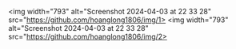
<img width="793" alt="Screenshot 2024-04-03 at 22 33 28" src="https://github.com/hoanglong1806/img/1>
<img width="793" alt="Screenshot 2024-04-03 at 22 33 28" src="https://github.com/hoanglong1806/img/2>
